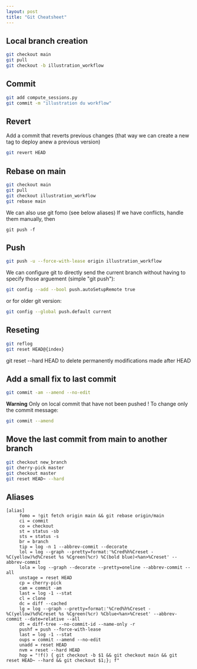 ```yaml
---
layout: post
title: "Git Cheatsheet"
---
```


## Local branch creation
``` bash
git checkout main
git pull
git checkout -b illustration_workflow
```
## Commit 
``` bash
git add compute_sessions.py
git commit -m "illustration du workflow"
```

## Revert
Add a commit that reverts previous changes (that way we can create a new tag to deploy anew a previous version)
``` bash
git revert HEAD
```

## Rebase on main
``` bash
git checkout main
git pull
git checkout illustration_workflow
git rebase main
```
We can also use git fomo (see below aliases)
If we have conflicts, handle them manually, then
```
git push -f
```

## Push
``` bash
git push -u --force-with-lease origin illustration_workflow
```
We can configure git to directly send the current branch without having to specify those arguement (simple "git push"):  

``` bash
git config --add --bool push.autoSetupRemote true
```
or for older git version:  

``` bash
git config --global push.default current
```

## Reseting
``` bash
git reflog
git reset HEAD@{index}
```
git reset --hard HEAD to delete permanently modifications made after HEAD

## Add a small fix to last commit
``` bash
git commit -am --amend --no-edit
```
**Warning** Only on local commit that have not been pushed !
To change only the commit message:  

``` bash
git commit --amend
```

## Move the last commit from main to another branch
``` bash
git checkout new_branch
git cherry-pick master
git checkout master
git reset HEAD~ --hard
```

## Aliases
```
[alias]
     fomo = !git fetch origin main && git rebase origin/main
     ci = commit
     co = checkout
     st = status -sb
     sts = status -s
     br = branch
     tip = log -n 1 --abbrev-commit --decorate
     lol = log --graph --pretty=format:'%Cred%h%Creset -%C(yellow)%d%Creset %s %Cgreen(%cr) %C(bold blue)<%an>%Creset' --abbrev-commit
     lola = log --graph --decorate --pretty=oneline --abbrev-commit --all
     unstage = reset HEAD
     cp = cherry-pick
     cam = commit -am
     last = log -1 --stat
     cl = clone
     dc = diff --cached
     lg = log --graph --pretty=format:'%Cred%h%Creset -%C(yellow)%d%Creset %s %Cgreen(%cr) %Cblue<%an>%Creset' --abbrev-commit --date=relative --all
     dt = diff-tree --no-commit-id --name-only -r
     pushf = push --force-with-lease
     last = log -1 --stat
     oups = commit --amend --no-edit
     unadd = reset HEAD
     nvm = reset --hard HEAD
     hop = "!f() { git checkout -b $1 && git checkout main && git reset HEAD~ --hard && git checkout $1;}; f"
```

